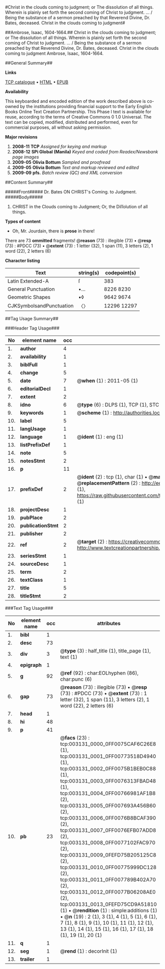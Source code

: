 #Christ in the clouds coming to judgment; or The dissolution of all things. Wherein is plainly set forth the second coming of Christ to judgment. ... / Being the substance of a sermon preached by that Reverend Divine, Dr. Bates, deceased. Christ in the clouds coming to judgment#

##Ambrose, Isaac, 1604-1664.##
Christ in the clouds coming to judgment; or The dissolution of all things. Wherein is plainly set forth the second coming of Christ to judgment. ... / Being the substance of a sermon preached by that Reverend Divine, Dr. Bates, deceased.
Christ in the clouds coming to judgment
Ambrose, Isaac, 1604-1664.

##General Summary##

**Links**

[TCP catalogue](http://www.ota.ox.ac.uk/tcp/)  • 
[HTML](http://tei.it.ox.ac.uk/tcp/Texts-HTML/free/N02/N02640.html)  • 
[EPUB](http://tei.it.ox.ac.uk/tcp/Texts-EPUB/free/N02/N02640.epub)

**Availability**

This keyboarded and encoded edition of the
	       work described above is co-owned by the institutions
	       providing financial support to the Early English Books
	       Online Text Creation Partnership. This Phase I text is
	       available for reuse, according to the terms of Creative
	       Commons 0 1.0 Universal. The text can be copied,
	       modified, distributed and performed, even for
	       commercial purposes, all without asking permission.

**Major revisions**

1. __2008-11__ __TCP__ *Assigned for keying and markup*
1. __2008-12__ __SPi Global (Manila)__ *Keyed and coded from Readex/Newsbank page images*
1. __2009-05__ __Olivia Bottum__ *Sampled and proofread*
1. __2009-05__ __Olivia Bottum__ *Text and markup reviewed and edited*
1. __2009-09__ __pfs.__ *Batch review (QC) and XML conversion*

##Content Summary##

#####Front#####
Dr. Bates ON CHRIST's Coming. to Judgment.
#####Body#####

1. CHRIST in the Clouds coming to Judgment; Or, the Diſſolution of all things.

**Types of content**

  * Oh, Mr. Jourdain, there is **prose** in there!

There are 73 **ommitted** fragments! 
 @__reason__ (73) : illegible (73)  •  @__resp__ (73) : #PDCC (73)  •  @__extent__ (73) : 1 letter (32), 1 span (11), 3 letters (2), 1 word (22), 2 letters (6)

**Character listing**


|Text|string(s)|codepoint(s)|
|---|---|---|
|Latin Extended-A|ſ|383|
|General Punctuation|•…|8226 8230|
|Geometric Shapes|▪◊|9642 9674|
|CJKSymbolsandPunctuation|〈〉|12296 12297|

##Tag Usage Summary##

###Header Tag Usage###

|No|element name|occ|attributes|
|---|---|---|---|
|1.|__author__|4||
|2.|__availability__|1||
|3.|__biblFull__|1||
|4.|__change__|5||
|5.|__date__|7| @__when__ (1) : 2011-05 (1)|
|6.|__editorialDecl__|1||
|7.|__extent__|2||
|8.|__idno__|6| @__type__ (6) : DLPS (1), TCP (1), STC (1), NOTIS (1), IMAGE-SET (1), EVANS-CITATION (1)|
|9.|__keywords__|1| @__scheme__ (1) : http://authorities.loc.gov/ (1)|
|10.|__label__|5||
|11.|__langUsage__|1||
|12.|__language__|1| @__ident__ (1) : eng (1)|
|13.|__listPrefixDef__|1||
|14.|__note__|5||
|15.|__notesStmt__|2||
|16.|__p__|11||
|17.|__prefixDef__|2| @__ident__ (2) : tcp (1), char (1)  •  @__matchPattern__ (2) : ([0-9\-]+):([0-9IVX]+) (1), (.+) (1)  •  @__replacementPattern__ (2) : http://eebo.chadwyck.com/downloadtiff?vid=$1&page=$2 (1), https://raw.githubusercontent.com/textcreationpartnership/Texts/master/tcpchars.xml#$1 (1)|
|18.|__projectDesc__|1||
|19.|__pubPlace__|2||
|20.|__publicationStmt__|2||
|21.|__publisher__|2||
|22.|__ref__|2| @__target__ (2) : https://creativecommons.org/publicdomain/zero/1.0/ (1), http://www.textcreationpartnership.org/docs/. (1)|
|23.|__seriesStmt__|1||
|24.|__sourceDesc__|1||
|25.|__term__|2||
|26.|__textClass__|1||
|27.|__title__|5||
|28.|__titleStmt__|2||


###Text Tag Usage###

|No|element name|occ|attributes|
|---|---|---|---|
|1.|__bibl__|1||
|2.|__desc__|73||
|3.|__div__|3| @__type__ (3) : half_title (1), title_page (1), text (1)|
|4.|__epigraph__|1||
|5.|__g__|92| @__ref__ (92) : char:EOLhyphen (86), char:punc (6)|
|6.|__gap__|73| @__reason__ (73) : illegible (73)  •  @__resp__ (73) : #PDCC (73)  •  @__extent__ (73) : 1 letter (32), 1 span (11), 3 letters (2), 1 word (22), 2 letters (6)|
|7.|__head__|1||
|8.|__hi__|48||
|9.|__p__|41||
|10.|__pb__|23| @__facs__ (23) : tcp:003131_0000_0FF0075CAF6C26E8 (1), tcp:003131_0001_0FF00773518D4940 (1), tcp:003131_0002_0FF0075B1BEB0C88 (1), tcp:003131_0003_0FF0076313FBAD48 (1), tcp:003131_0004_0FF00766981AF1B8 (2), tcp:003131_0005_0FF007693A456B60 (2), tcp:003131_0006_0FF0076B8BCAF390 (2), tcp:003131_0007_0FF0076EFB07ADD8 (2), tcp:003131_0008_0FF0077102FAC970 (2), tcp:003131_0009_0FEFD75B205125C8 (2), tcp:003131_0010_0FF00775999DC128 (2), tcp:003131_0011_0FF007789B402A70 (2), tcp:003131_0012_0FF0077B06208AE0 (2), tcp:003131_0013_0FEFD75CD9A51810 (1)  •  @__rendition__ (1) : simple:additions (1)  •  @__n__ (19) : 2 (1), 3 (1), 4 (1), 5 (1), 6 (1), 7 (1), 8 (1), 9 (1), 10 (1), 11 (1), 12 (1), 13 (1), 14 (1), 15 (1), 16 (1), 17 (1), 18 (1), 19 (1), 20 (1)|
|11.|__q__|1||
|12.|__seg__|1| @__rend__ (1) : decorInit (1)|
|13.|__trailer__|1||
